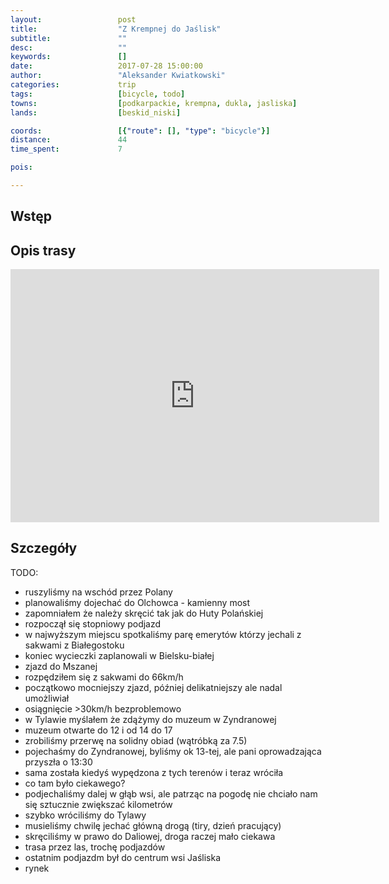 ```yaml
---
layout:                 post
title:                  "Z Krempnej do Jaślisk"
subtitle:               ""
desc:                   ""
keywords:               []
date:                   2017-07-28 15:00:00
author:                 "Aleksander Kwiatkowski"
categories:             trip
tags:                   [bicycle, todo]
towns:                  [podkarpackie, krempna, dukla, jasliska]
lands:                  [beskid_niski]

coords:                 [{"route": [], "type": "bicycle"}]
distance:               44
time_spent:             7

pois:

---
```



Wstęp
-----

Opis trasy
----------

<iframe height='405' width='590' frameborder='0' allowtransparency='true' scrolling='no' src='https://www.strava.com/activities/1105793226/embed/10d8b37e7a6a2f24061ee7cc8d8b43092626b260'></iframe>

Szczegóły
---------

TODO:

* ruszyliśmy na wschód przez Polany
* planowaliśmy dojechać do Olchowca - kamienny most
* zapomniałem że należy skręcić tak jak do Huty Polańskiej
* rozpoczął się stopniowy podjazd
* w najwyższym miejscu spotkaliśmy parę emerytów którzy jechali z sakwami z Białegostoku
* koniec wycieczki zaplanowali w Bielsku-białej
* zjazd do Mszanej
* rozpędziłem się z sakwami do 66km/h
* początkowo mocniejszy zjazd, później delikatniejszy ale nadal umożliwiał
* osiągnięcie >30km/h bezproblemowo
* w Tylawie myślałem że zdążymy do muzeum w Zyndranowej
* muzeum otwarte do 12 i od 14 do 17
* zrobiliśmy przerwę na solidny obiad (wątróbką za 7.5)
* pojechaśmy do Zyndranowej, byliśmy ok 13-tej, ale pani oprowadzająca przyszła o 13:30
* sama została kiedyś wypędzona z tych terenów i teraz wróciła
* co tam było ciekawego?
* podjechaliśmy dalej w głąb wsi, ale patrząc na pogodę nie chciało nam się sztucznie zwiększać kilometrów
* szybko wróciliśmy do Tylawy
* musieliśmy chwilę jechać główną drogą (tiry, dzień pracujący)
* skręciliśmy w prawo do Daliowej, droga raczej mało ciekawa
* trasa przez las, trochę podjazdów
* ostatnim podjazdm był do centrum wsi Jaśliska
* rynek
